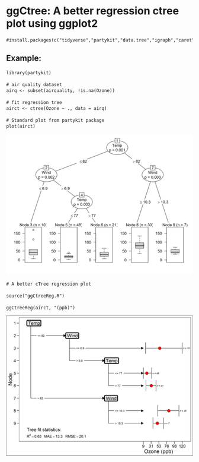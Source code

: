 # ggCtree: A better regression ctree plot using ggplot2 

```{r}
#install.packages(c("tidyverse","partykit","data.tree","igraph","caret","ggthemes"))

```

## Example: 

```{r}
library(partykit)

# air quality dataset
airq <- subset(airquality, !is.na(Ozone))

# fit regression tree 
airct <- ctree(Ozone ~ ., data = airq)

# Standard plot from partykit package
plot(airct)

```

![Standard plot](ctree_plot.png)

```{r}
# A better cTree regression plot

source("ggCtreeReg.R")

ggCtreeReg(airct, "(ppb)")

```

![ggCtree plot](ggctree_plot.png)
